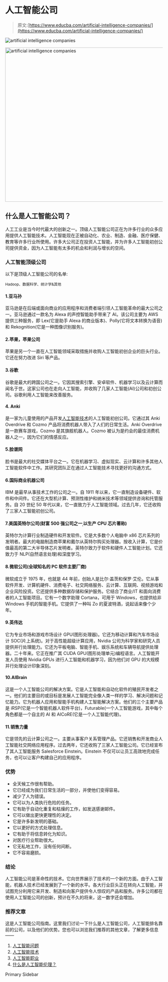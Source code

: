 # 人工智能公司

> 原文:[https://www.educba.com/artificial-intelligence-companies/](https://www.educba.com/artificial-intelligence-companies/)

![artificial intelligence companies](../Images/f8c513ea46d31964e4000d726d8ef9a7.png)

<noscript><img class="alignnone size-full wp-image-238178" src="../Images/f8c513ea46d31964e4000d726d8ef9a7.png" alt="artificial intelligence companies" width="903" height="493" srcset="https://cdn.educba.com/academy/wp-content/uploads/2019/11/artificial-intelligence.png 903w, https://cdn.educba.com/academy/wp-content/uploads/2019/11/artificial-intelligence-300x164.png 300w, https://cdn.educba.com/academy/wp-content/uploads/2019/11/artificial-intelligence-768x419.png 768w" sizes="(max-width: 903px) 100vw, 903px" data-original-src="https://cdn.educba.com/academy/wp-content/uploads/2019/11/artificial-intelligence.png"/></noscript>

## 什么是人工智能公司？

人工工业是当今时代最大的创新之一。顶级人工智能公司正在为许多行业的众多应用提供人工智能技术。人工智能现在正被自动化、农业、制造、金融、医疗保健、教育等许多行业所使用。许多大公司正在投资人工智能，并为许多人工智能初创公司提供资金，因为人工智能有太多的机会和利润与增长的空间。

### 人工智能顶级公司

以下是顶级人工智能公司的名单:

<small>Hadoop、数据科学、统计学&其他</small>

#### 1.亚马孙

亚马逊是在后端或面向商业的应用程序和消费者端引领人工智能革命的最大公司之一。亚马逊通过一款名为 Alexa 的声控智能助手带来了 AI。该公司主要为 AWS 提供三种服务，即 Lex(它是助手 Alexa 的商业版本)、Polly(它将文本转换为语音)和 Rekognition(它是一种图像识别服务)。

#### 2.苹果，苹果公司

苹果是另一个一直在人工智能领域采取措施并收购人工智能初创企业的巨头行业。它还在努力改进 Siri 等产品。

#### 3.谷歌

谷歌是最大的跨国公司之一。它因其搜索引擎、安卓软件、机器学习以及云计算而闻名于世。这家公司也在走向人工智能，并收购了几家人工智能(AI)公司和初创公司。谷歌利用人工智能来改善服务。

#### 4\. Anki

是一家为儿童使用的产品开发[人工智能技术](https://www.educba.com/artificial-intelligence-technology/)的人工智能初创公司。它通过其 Anki Overdrive 和 Cozmo 产品将消费机器人带入了人们的日常生活。Anki Overdrive 是一款赛车游戏，Cozmo 是其旗舰机器人。Cozmo 被认为是约会的最佳消费机器人之一，因为它们的情感反应。

#### 5.脸谱网

脸书是最大的社交媒体平台之一。它在机器学习、虚拟现实、云计算和许多其他人工智能软件中工作。其研究团队正在通过人工智能技术寻找更好的沟通方式。

#### 6.国际商业机器公司

IBM 是最早从事技术工作的公司之一。自 1911 年以来，它一直制造设备硬件、软件和中间件。它还在大型机计算、预测性维护和纳米技术等领域提供咨询和托管服务。自 20 世纪 50 年代以来，它一直致力于人工智能领域。过去几年，它还收购了三家人工智能初创公司。

#### 7.美国英特尔公司(财富 500 强公司之一ˌ以生产 CPU 芯片著称)

英特尔为计算行业制造硬件和开发软件。它是大多数个人电脑中 x86 芯片系列的发明者。最大的电脑制造商苹果和戴尔从英特尔购买处理器。按收入计算，它是价值最高的第二大半导体芯片发明者。英特尔致力于软件和硬件人工智能计划。它还致力于 NLP(自然语言处理)和深度学习。

#### 8.微软公司(全球知名的 PC 软件主要厂商)

微软成立于 1975 年，也就是 44 年前，创始人是比尔·盖茨和保罗·艾伦。它从事软件开发、计算机硬件、消费电子、社交网络服务、云计算、互联网、视频游戏和企业风险投资。它还提供多种数据存储和保护服务。它结合了商业/IT 和面向消费者的人工智能项目。它有一个数字助理 Cortana，可用于 Windows，也提供给非 Windows 手机的智能手机。它提供了一种叫 Zo 的夏波特酒，说起话来像个少年。

#### 9.英伟达

它为专业市场和游戏市场设计 GPU(图形处理器)。它还为移动计算和汽车市场设计 SOC(片上系统)。对于高性能超级计算应用，Nvidia 公司为科学家和研究人员提供并行处理能力。它还为平板电脑、智能手机、娱乐系统和车辆导航提供处理器。二十年来。它正在推广其 CUDA GPU(图形处理单元)编程语言。人工智能开发人员使用 Nvidia GPUs 进行人工智能和机器学习，因为他们对 GPU 的大规模并行处理设计印象深刻。

#### 10.AIBrain

这是一个人工智能公司的解决方案。它是人工智能和自动化软件的殖民开发者之一。他们的主要目的或目标是发展人工智能完全像人类一样的学习、解决问题和记忆能力。它为机器人应用和智能手机构建人工智能解决方案。他们的三个主要产品是 iRSP(它是一个智能机器人软件平台)，Futurable(一个人工智能游戏，其中每个角色都是一个自主的 AI 和 AICoRE(它是一个人工智能代理)。

#### 11.销售力量

它是领先的云计算公司之一。主要从事客户关系管理产品。它还销售和开发商业人工智能社交网络应用程序。过去两年，它还收购了三家人工智能公司。它已经宣布了其人工智能服务 Salesforce Einstein。Einstein 不仅可以让员工高效地完成任务，也可以让客户构建自己的应用程序。

### 优势

*   全天候工作很有帮助。
*   它已经成为我们日常生活的一部分，并使他们变得容易。
*   减少了人为错误。
*   它可以为人类执行危险的任务。
*   它有助于自动化重复和枯燥的工作，如发送感谢邮件。
*   它可以做出更快更理性的决定。
*   它是许多新发明的基础。
*   它以更好的方式处理信息。
*   它有助于将信息转化为知识。
*   对医疗行业帮助很大。
*   它无私地工作，没有任何间断。
*   它不容易磨损。

### 结论

人工智能公司是革命性的技术。它向世界展示了技术的一个新的方面。由于人工智能，机器人技术已经发展到了一个新的水平。各大行业巨头正在转向人工智能，并试图充分利用它来开发、制造和向客户提供令人惊叹的产品和服务。许多公司都在使用人工智能公司的创新，预计在不久的将来，这一数字还会增加。

### 推荐文章

这是人工智能公司指南。这里我们讨论一下什么是人工智能公司，人工智能排名靠前的公司，以及他们的优势。您也可以浏览我们推荐的其他文章，了解更多信息——

1.  [人工智能问题](https://www.educba.com/artificial-intelligence-problems/)
2.  [人工智能技术](https://www.educba.com/artificial-intelligence-technology/)
3.  [人工智能职业](https://www.educba.com/careers-in-artificial-intelligence/)
4.  [什么是人工智能伦理？](https://www.educba.com/artificial-intelligence-ethics/)

<footer class="entry-footer">

<aside class="sidebar sidebar-primary widget-area" role="complementary" aria-label="Primary Sidebar">Primary Sidebar</aside>

</footer>